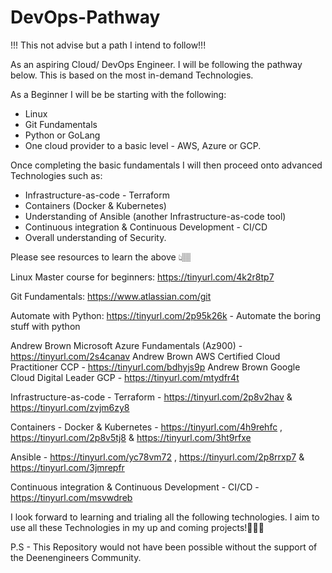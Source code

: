# DevOps-Pathway

!!! This not advise but a path I intend to follow!!!

As an aspiring Cloud/ DevOps Engineer. I will be following the pathway below. This is based on the most in-demand Technologies. 

As a Beginner I will be be starting with the following:

 - Linux 
 - Git Fundamentals
 - Python or GoLang
 - One cloud provider to a basic level - AWS, Azure or GCP.

Once completing the basic fundamentals I will then proceed onto advanced Technologies such as:

 - Infrastructure-as-code - Terraform 
 - Containers (Docker & Kubernetes)
 - Understanding of Ansible (another Infrastructure-as-code tool)
 - Continuous integration & Continuous Development - CI/CD
 - Overall understanding of Security.

Please see resources to learn the above 👆🏽

Linux Master course for beginners: https://tinyurl.com/4k2r8tp7

Git Fundamentals: https://www.atlassian.com/git

Automate with Python: https://tinyurl.com/2p95k26k - Automate the boring stuff with python

Andrew Brown Microsoft Azure Fundamentals (Az900) - https://tinyurl.com/2s4canav
Andrew Brown AWS Certified Cloud Practitioner  CCP - https://tinyurl.com/bdhyjs9p
Andrew Brown Google Cloud Digital Leader GCP - https://tinyurl.com/mtydfr4t

Infrastructure-as-code - Terraform - https://tinyurl.com/2p8v2hav & https://tinyurl.com/zvjm6zy8

Containers - Docker & Kubernetes - https://tinyurl.com/4h9rehfc , https://tinyurl.com/2p8v5tj8 & https://tinyurl.com/3ht9rfxe

Ansible - https://tinyurl.com/yc78vm72 , https://tinyurl.com/2p8rrxp7 & https://tinyurl.com/3jmrepfr

Continuous integration & Continuous Development - CI/CD - https://tinyurl.com/msvwdreb

I look forward to learning and trialing all the following technologies. I aim to use all these Technologies in my up and coming projects!👨🏽‍💻

P.S - This Repository would not have been possible without the support of the Deenengineers Community.



